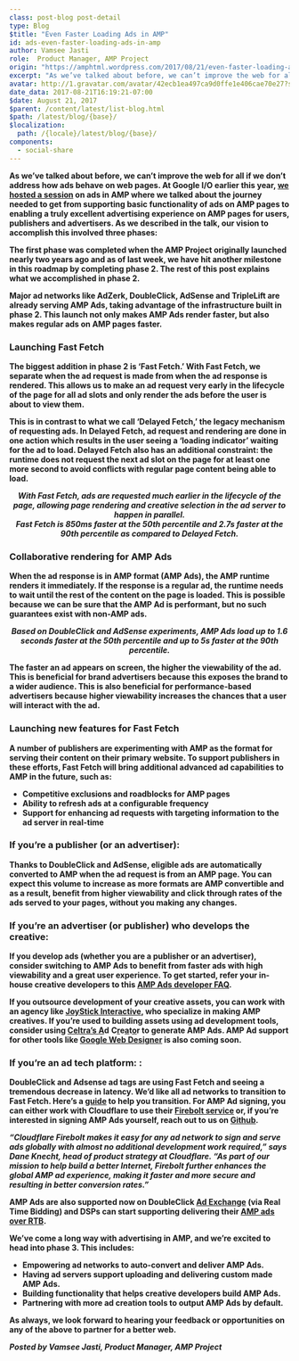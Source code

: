 ```yaml
---
class: post-blog post-detail
type: Blog
$title: "Even Faster Loading Ads in AMP"
id: ads-even-faster-loading-ads-in-amp
author: Vamsee Jasti
role:  Product Manager, AMP Project
origin: "https://amphtml.wordpress.com/2017/08/21/even-faster-loading-ads-in-amp/amp/"
excerpt: "As we’ve talked about before, we can’t improve the web for all if we don’t address how ads behave on web pages. At Google I/O earlier this year, we hosted a session on ads in AMP where we talked about the journey needed to get from supporting basic functionality of ads on AMP pages to [&#8230;]"
avatar: http://1.gravatar.com/avatar/42ecb1ea497ca9d0ffe1e406cae70e27?s=96&d=identicon&r=G
date_data: 2017-08-21T16:19:21-07:00
$date: August 21, 2017
$parent: /content/latest/list-blog.html
$path: /latest/blog/{base}/
$localization:
  path: /{locale}/latest/blog/{base}/
components:
  - social-share
---
```


<div class="amp-wp-article-content">
<p><strong>As we’ve talked about before, we can’t improve the web for all if we don’t address how ads behave on web pages. At Google I/O earlier this year, </strong><a href="https://www.youtube.com/watch?v=K6zKOtS_2FU"><strong>we hosted a session</strong></a><strong> on ads in AMP where we talked about the journey needed to get from supporting basic functionality of ads on AMP pages to enabling a truly excellent advertising experience on AMP pages for users, publishers and advertisers. As we described in the talk, our vision to accomplish this involved three phases:</strong></p>
<p><div class="wp-image aligncenter wp-image-1544 size-large"><amp-img layout='responsive' width="945" height="369" src="https://amphtml.files.wordpress.com/2017/08/screen-shot-2017-08-21-at-3-59-13-pm.png?w=660&#038;h=258" srcset="https://amphtml.files.wordpress.com/2017/08/screen-shot-2017-08-21-at-3-59-13-pm.png?w=660&amp;h=258 660w, https://amphtml.files.wordpress.com/2017/08/screen-shot-2017-08-21-at-3-59-13-pm.png?w=150&amp;h=59 150w, https://amphtml.files.wordpress.com/2017/08/screen-shot-2017-08-21-at-3-59-13-pm.png?w=300&amp;h=117 300w, https://amphtml.files.wordpress.com/2017/08/screen-shot-2017-08-21-at-3-59-13-pm.png?w=768&amp;h=300 768w, https://amphtml.files.wordpress.com/2017/08/screen-shot-2017-08-21-at-3-59-13-pm.png 945w" sizes="(max-width: 660px) 100vw, 660px"></amp-img></p>
<p><strong>The first phase was completed when the AMP Project originally launched nearly two years ago and as of last week, we have hit another milestone in this roadmap by completing phase 2. The rest of this post explains what we accomplished in phase 2.</strong></p>
<p><strong>Major ad networks like AdZerk, DoubleClick, AdSense and TripleLift are already serving AMP Ads, taking advantage of the infrastructure built in phase 2. This launch not only makes AMP Ads render faster, but also makes regular ads on AMP pages faster.</strong></p>
<h3><strong>Launching Fast Fetch</strong></h3>
<p><strong>The biggest addition in phase 2 is ‘Fast Fetch.’ With Fast Fetch, we separate when the ad request is made from when the ad response is rendered. This allows us to make an ad request very early in the lifecycle of the page for all ad slots and only render the ads before the user is about to view them.</strong></p>
<p><strong>This is in contrast to what we call ‘Delayed Fetch,’ the legacy mechanism of requesting ads. In Delayed Fetch, ad request and rendering are done in one action which results in the user seeing a ‘loading indicator’ waiting for the ad to load. Delayed Fetch also has an additional constraint: the runtime does not request the next ad slot on the page for at least one more second to avoid conflicts with regular page content being able to</strong><strong> load.</strong></p>
<p><div class="wp-image aligncenter wp-image-1545 size-large"><amp-img layout='responsive' width="690" height="359" src="https://amphtml.files.wordpress.com/2017/08/screen-shot-2017-08-21-at-4-01-28-pm.png?w=660&#038;h=343" srcset="https://amphtml.files.wordpress.com/2017/08/screen-shot-2017-08-21-at-4-01-28-pm.png?w=660&amp;h=343 660w, https://amphtml.files.wordpress.com/2017/08/screen-shot-2017-08-21-at-4-01-28-pm.png?w=150&amp;h=78 150w, https://amphtml.files.wordpress.com/2017/08/screen-shot-2017-08-21-at-4-01-28-pm.png?w=300&amp;h=156 300w, https://amphtml.files.wordpress.com/2017/08/screen-shot-2017-08-21-at-4-01-28-pm.png 690w" sizes="(max-width: 660px) 100vw, 660px"></amp-img></p>
<center><i><strong>With Fast Fetch, ads are requested much earlier in the lifecycle of the page, allowing page rendering and creative selection in the ad server to happen in parallel.</strong></i><br />
<div class="wp-image aligncenter wp-image-1548 "><amp-img layout='responsive' width="329" height="157" src="https://amphtml.files.wordpress.com/2017/08/screen-shot-2017-08-21-at-4-13-24-pm.png?w=308&#038;h=147" srcset="https://amphtml.files.wordpress.com/2017/08/screen-shot-2017-08-21-at-4-13-24-pm.png?w=308&amp;h=147 308w, https://amphtml.files.wordpress.com/2017/08/screen-shot-2017-08-21-at-4-13-24-pm.png?w=150&amp;h=72 150w, https://amphtml.files.wordpress.com/2017/08/screen-shot-2017-08-21-at-4-13-24-pm.png?w=300&amp;h=143 300w, https://amphtml.files.wordpress.com/2017/08/screen-shot-2017-08-21-at-4-13-24-pm.png 329w" sizes="(max-width: 308px) 100vw, 308px"></amp-img></center>
<center><i><strong>Fast Fetch is 850ms faster at the 50th percentile and 2.7s faster at the 90th percentile as compared to Delayed Fetch.</strong></i></center>
<h3><strong>Collaborative rendering for AMP Ads</strong></h3>
<p><strong>When the ad response is in AMP format (AMP Ads), the AMP runtime renders it immediately. If the response is a regular ad, the runtime needs to wait until the rest of the content on the page is loaded. This is possible because we can be sure that the AMP Ad is performant, but no such guarantees exist with non-AMP ads.</strong></p>
<p><div class="wp-image aligncenter wp-image-1547 size-full"><amp-img layout='responsive' width="436" height="168" src="https://amphtml.files.wordpress.com/2017/08/screen-shot-2017-08-21-at-4-11-30-pm.png?w=660" srcset="https://amphtml.files.wordpress.com/2017/08/screen-shot-2017-08-21-at-4-11-30-pm.png 436w, https://amphtml.files.wordpress.com/2017/08/screen-shot-2017-08-21-at-4-11-30-pm.png?w=150 150w, https://amphtml.files.wordpress.com/2017/08/screen-shot-2017-08-21-at-4-11-30-pm.png?w=300 300w" sizes="(max-width: 436px) 100vw, 436px"></amp-img></p>
<center><i><strong>Based on DoubleClick and AdSense experiments, AMP Ads load up to 1.6 seconds faster at the 50th percentile and up to 5s faster at the 90th percentile.</strong></i></center>
<p><strong>The faster an ad appears on screen, the higher the viewability of the ad. This is beneficial for brand advertisers because this exposes the brand to a wider audience. This is also beneficial for performance-based advertisers because higher viewability increases the chances that a user will interact with the ad. </strong></p>
<h3><strong>Launching new features for Fast Fetch</strong></h3>
<p><strong>A number of publishers are experimenting with AMP as the format for serving their content on their primary website. To support publishers in these efforts, Fast Fetch will bring additional advanced ad capabilities to AMP in the future, such as:</strong></p>
<ul>
<li ><strong>Competitive exclusions and roadblocks for AMP pages</strong></li>
<li ><strong>Ability to refresh ads at a configurable frequency</strong></li>
<li ><strong>Support for enhancing ad requests with targeting information to the ad server in real-time</strong></li>
</ul>
<h3><strong>If you’re a publisher (or an advertiser):</strong></h3>
<p><strong>Thanks to DoubleClick and AdSense, eligible ads are automatically converted to AMP when the ad request is from an AMP page. You can expect this volume to increase as more formats are AMP convertible and as a result, benefit from higher viewability and click through rates of the ads served to your pages, without you making any changes.</strong></p>
<h3><strong>If you’re an advertiser (or publisher) who develops the creative:</strong></h3>
<p><strong>If you develop ads (whether you are a publisher or an advertiser), consider switching to AMP Ads to benefit from faster ads with high viewability and a great user experience. To get started, refer your in-house creative developers to this </strong><a href="https://github.com/ampproject/amphtml/blob/master/ads/google/a4a/docs/a4a-readme.md"><strong>AMP Ads developer FAQ</strong></a><strong>.</strong></p>
<p><strong>If you outsource development of your creative assets, you can work with an agency like </strong><a href="http://joystickinteractive.com/amp/"><strong>JoyStick Interactive</strong></a><strong>, who specialize in making AMP creatives. If you’re used to building assets using ad development tools, consider using </strong><a href="https://vimeo.com/218059345"><strong>Celtra&#8217;s </strong><strong>A</strong></a><strong>d</strong> <strong>C</strong><a href="https://vimeo.com/218059345"><strong>r</strong></a><strong>e</strong><a href="https://vimeo.com/218059345"><strong>a</strong></a><strong>t</strong><a href="https://vimeo.com/218059345"><strong>o</strong></a><strong>r to generate AMP Ads. AMP Ad support for other tools like </strong><a href="https://www.google.com/webdesigner/"><strong>Google Web Designer</strong></a><strong> is also coming soon.</strong></p>
<h3><strong>If you’re an ad tech platform: : </strong></h3>
<p><strong>DoubleClick and Adsense ad tags are using Fast Fetch and seeing a tremendous decrease in latency. We’d like all ad networks to transition to Fast Fetch. Here’s a </strong><a href="https://github.com/ampproject/amphtml/blob/master/ads/google/a4a/docs/Network-Impl-Guide.md"><strong>guide</strong></a><strong> to help you transition. For AMP Ad signing, you can either work with Cloudflare to use their </strong><a href="https://blog.cloudflare.com/firebolt/"><strong>Firebolt service</strong></a><strong> or, if you’re interested in signing AMP Ads yourself, reach out to us on </strong><a href="https://github.com/ampproject/amphtml/issues/new"><strong>Github</strong></a><strong>.</strong></p>
<p><i><strong>“Cloudflare Firebolt makes it easy for any ad network to sign and serve ads globally with almost no additional development work required,” says Dane Knecht, head of product strategy at Cloudflare. “As part of our mission to help build a better Internet, Firebolt further enhances the global AMP ad experience, making it faster and more secure and resulting in better conversion rates.”</strong></i></p>
<p><strong>AMP Ads are also supported now on DoubleClick </strong><a href="https://developers.google.com/ad-exchange/rtb/amp-ads"><strong>Ad Exchange</strong></a><strong> (via Real Time Bidding) and DSPs can start supporting delivering their </strong><a href="https://github.com/ampproject/amphtml/blob/master/ads/google/a4a/docs/RTBExchangeGuide.md"><strong>AMP ads over RTB</strong></a><strong>.</strong></p>
<p><strong>We’ve come a long way with advertising in AMP, and we’re excited to head into phase 3. This includes:</strong></p>
<ul>
<li ><strong>Empowering ad networks to auto-convert and deliver AMP Ads.</strong></li>
<li ><strong>Having ad servers support uploading and delivering custom made AMP Ads.</strong></li>
<li ><strong>Building functionality that helps creative developers build AMP Ads.</strong></li>
<li ><strong>Partnering with more ad creation tools to output AMP Ads by default.</strong></li>
</ul>
<p><strong>As always, we look forward to hearing your feedback or opportunities on any of the above to partner for a better web.</strong></p>
<p><i><strong>Posted by Vamsee Jasti, Product Manager, AMP Project</strong></i></p><br />  
</div>

